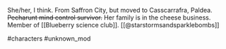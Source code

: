 She/her, I think. From Saffron City, but moved to Casscarrafra, Paldea. ~~Pecharunt mind control survivor.~~ Her family is in the cheese business. Member of [[Blueberry science club]]. [[@starstormsandsparklebombs]]

#characters #unknown_mod 